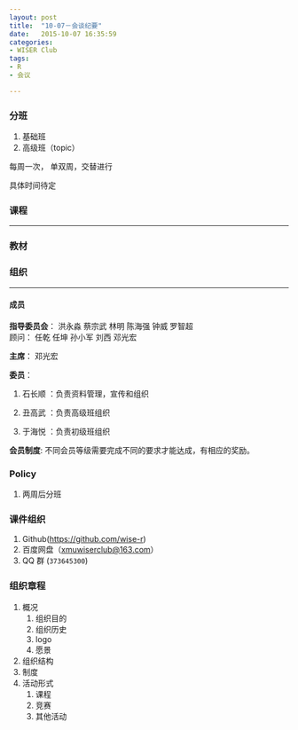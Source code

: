 ```yaml
---
layout: post
title:  "10-07－会谈纪要"
date:   2015-10-07 16:35:59
categories: 
- WISER Club
tags:
- R
- 会议

---
```



### 分班

1. 基础班
2. 高级班（topic）

每周一次， 单双周，交替进行

具体时间待定


### 课程
---

### 教材


### 组织
---

#### 成员

**指导委员会**： 洪永淼 蔡宗武 林明 陈海强 钟威 罗智超  
顾问： 任乾 任坤 孙小军 刘西 邓光宏

**主席**： 邓光宏 

**委员**：

1. 石长顺 ：负责资料管理，宣传和组织

2. 丑高武 ：负责高级班组织

3. 于海悦 ：负责初级班组织


 **会员制度**: 不同会员等级需要完成不同的要求才能达成，有相应的奖励。


### Policy

1. 两周后分班 



### 课件组织 

1. Github(<https://github.com/wise-r>)
2. 百度网盘（[xmuwiserclub@163.com](pan.baidu.com)）
3. QQ 群 (`373645300`)

###  组织章程

1. 概况
	1. 组织目的
	2. 组织历史
	3. logo 
	4. 愿景
2. 组织结构
3. 制度
4. 活动形式
	1. 课程
	2. 竞赛
	3. 其他活动
